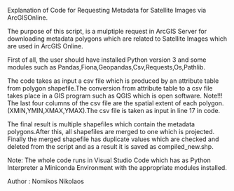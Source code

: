 Explanation of Code for Requesting Metadata for Satellite Images via ArcGISOnline.

The purpose of this script, is a mulptiple request in ArcGIS Server for downloading metadata polygons which are related to Satellite Images which are used in ArcGIS Online.

First of all, the user should have installed Python version 3 and some modules such as Pandas,Fiona,Geopandas,Csv,Requests,Os,Pathlib.

The code takes as input a csv file which is produced by an attribute table from polygon shapefile.The conversion from attribute table to a csv file takes place in a GIS program such as QGIS which is open software. Note!!! The last four columns of the csv file are the spatial extent of each polygon.(XMIN,YMIN,XMAX,YMAX).The csv file is taken as input in line 17 in code.

The final result is multiple shapefiles which contain the metadata polygons.After this, all shapefiles are merged to one which is projected.
Finally the merged shapefile has duplicate values which are checked and deleted from the script and as a result it is saved as compiled_new.shp.

Note: The whole code runs in Visual Studio Code which has as Python Interpreter a Miniconda Environment with the appropriate modules installed.

Author : Nomikos Nikolaos
